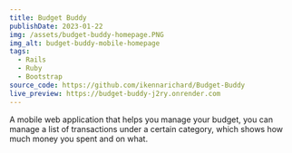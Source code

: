 ```yaml
---
title: Budget Buddy
publishDate: 2023-01-22
img: /assets/budget-buddy-homepage.PNG
img_alt: budget-buddy-mobile-homepage
tags:
  - Rails
  - Ruby
  - Bootstrap
source_code: https://github.com/ikennarichard/Budget-Buddy
live_preview: https://budget-buddy-j2ry.onrender.com
---
```


A mobile web application that helps you manage your budget, you can manage a list of transactions under a certain category, which shows how much money you spent and on what.
